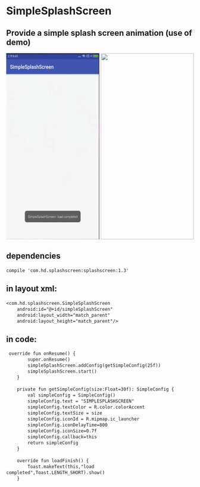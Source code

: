 # SimpleSplashScreen

## Provide a simple splash screen animation (use of demo)

<img src="art/text_screen.gif" width="250px" height="500px"/> <img src="art/video_screen.gif" width="250px" height="500px"/>

## dependencies

```
compile 'com.hd.splashscreen:splashscreen:1.3'
```

## in layout xml:

```
<com.hd.splashscreen.SimpleSplashScreen
    android:id="@+id/simpleSplashScreen"
    android:layout_width="match_parent"
    android:layout_height="match_parent"/>
```

## in code:

```
 override fun onResume() {
        super.onResume()
        simpleSplashScreen.addConfig(getSimpleConfig(25f))
        simpleSplashScreen.start()
    }

    private fun getSimpleConfig(size:Float=30f): SimpleConfig {
        val simpleConfig = SimpleConfig()
        simpleConfig.text = "SIMPLESPLASHSCREEN"
        simpleConfig.textColor = R.color.colorAccent
        simpleConfig.textSize = size
        simpleConfig.iconId = R.mipmap.ic_launcher
        simpleConfig.iconDelayTime=800
        simpleConfig.iconSize=0.7f
        simpleConfig.callback=this
        return simpleConfig
    }

    override fun loadFinish() {
        Toast.makeText(this,"load completed",Toast.LENGTH_SHORT).show()
    }
```
